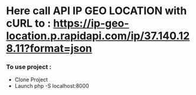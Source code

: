 # Here call API IP GEO LOCATION with cURL to : https://ip-geo-location.p.rapidapi.com/ip/37.140.128.11?format=json

### To use project :

- Clone Project
- Launch php -S localhost:8000

